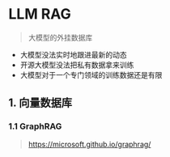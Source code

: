 #  LLM RAG

> 大模型的外挂数据库

* 大模型没法实时地跟进最新的动态
* 开源大模型没法把私有数据拿来训练
* 大模型对于一个专门领域的训练数据还是有限

## 1. 向量数据库

### 1.1 GraphRAG

> https://microsoft.github.io/graphrag/
